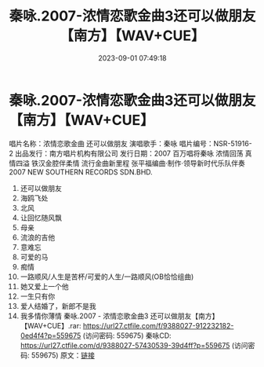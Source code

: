 ﻿---
title: 秦咏.2007-浓情恋歌金曲3还可以做朋友【南方】【WAV+CUE】
date: 2023-09-01 07:49:18
categories: WAV车载音乐、镜像
tags: 华语中文
---
# 秦咏.2007-浓情恋歌金曲3还可以做朋友【南方】【WAV+CUE】

唱片名称：浓情恋歌金曲 还可以做朋友
演唱歌手：秦咏
唱片编号：NSR-51916-2
出品发行：南方唱片机构有限公司
发行日期：2007
百万唱将秦咏 浓情回荡 真情四溢
铁汉金腔伴柔情 流行金曲新里程
张平福编曲·制作·领导新时代乐队伴奏
2007 NEW SOUTHERN RECORDS SDN.BHD.
01. 还可以做朋友
02. 海鸥飞处
03. 北风
04. 让回忆随风飘
05. 母亲
06. 流浪的吉他
07. 意难忘
08. 可爱的马
09. 痴情
10. 一路顺风/人生是苦杯/可爱的人生/一路顺风(OB恰恰组曲)
11. 她又爱上一个他
12. 一生只有你
13. 爱人结婚了，新郎不是我
14. 我多情你薄情
秦咏.2007 - 浓情恋歌金曲3 还可以做朋友【南方】【WAV+CUE】.rar: https://url27.ctfile.com/f/9388027-912232182-0ed4f4?p=559675
(访问密码: 559675)
秦咏CD: https://url27.ctfile.com/d/9388027-57430539-39d4ff?p=559675
(访问密码: 559675)
原文：[链接](https://blog.sina.com.cn/s/blog_1647c7e76010313af.html)